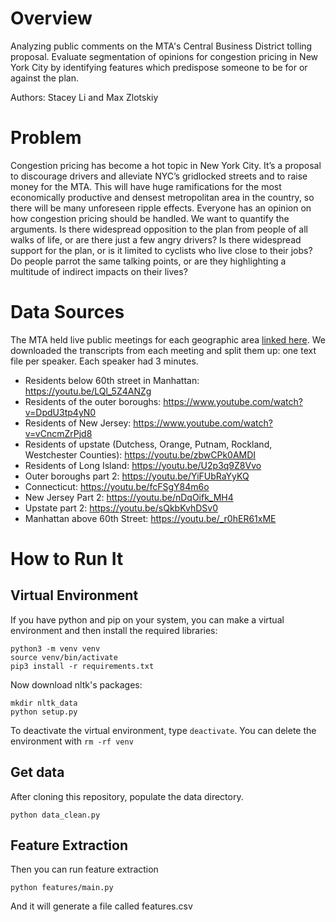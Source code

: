 # Overview
Analyzing public comments on the MTA's Central Business District tolling proposal. Evaluate segmentation of opinions for congestion pricing in New York City by identifying features which predispose someone to be for or against the plan.

Authors: Stacey Li and Max Zlotskiy

# Problem

Congestion pricing has become a hot topic in New York City. It’s a proposal to discourage drivers and alleviate NYC’s gridlocked streets and to raise money for the MTA. This will have huge ramifications for the most economically productive and densest metropolitan area in the country, so there will be many unforeseen ripple effects. Everyone has an opinion on how congestion pricing should be handled. We want to quantify the arguments. Is there widespread opposition to the plan from people of all walks of life, or are there just a few angry drivers? Is there widespread support for the plan, or is it limited to cyclists who live close to their jobs? Do people parrot the same talking points, or are they highlighting a multitude of indirect impacts on their lives?

# Data Sources

The MTA held live public meetings for each geographic area [linked here](https://new.mta.info/project/CBDTP/upcoming-meetings). We downloaded the transcripts from each meeting and split them up: one text file per speaker. Each speaker had 3 minutes.

- Residents below 60th street in Manhattan: https://youtu.be/LQl_5Z4ANZg
- Residents of the outer boroughs: https://www.youtube.com/watch?v=DpdU3tp4yN0
- Residents of New Jersey: https://www.youtube.com/watch?v=vCncmZrPjd8
- Residents of upstate (Dutchess, Orange, Putnam, Rockland, Westchester Counties): https://youtu.be/zbwCPk0AMDI
- Residents of Long Island: https://youtu.be/U2p3q9Z8Vvo
- Outer boroughs part 2: https://youtu.be/YiFUbRaYyKQ
- Connecticut: https://youtu.be/fcFSgY84m6o
- New Jersey Part 2: https://youtu.be/nDqOifk_MH4
- Upstate part 2: https://youtu.be/sQkbKvhDSv0
- Manhattan above 60th Street: https://youtu.be/_r0hER61xME

# How to Run It

## Virtual Environment

If you have python and pip on your system, you can make a virtual environment and then install the required libraries:
```
python3 -m venv venv
source venv/bin/activate
pip3 install -r requirements.txt
```

Now download nltk's packages:
```
mkdir nltk_data
python setup.py
```

To deactivate the virtual environment, type `deactivate`. You can delete the environment with `rm -rf venv`

## Get data

After cloning this repository, populate the data directory.
```
python data_clean.py
```

## Feature Extraction

Then you can run feature extraction

```
python features/main.py
```

And it will generate a file called features.csv
